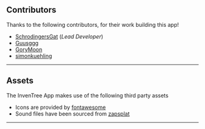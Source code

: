 ## Contributors

Thanks to the following contributors, for their work building this app!

- [SchrodingersGat](https://github.com/SchrodingersGat) (*Lead Developer*)
- [Guusggg](https://github.com/Guusggg)
- [GoryMoon](https://github.com/GoryMoon)
- [simonkuehling](https://github.com/simonkuehling)

--------

## Assets

The InvenTree App makes use of the following third party assets

- Icons are provided by [fontawesome](https://fontawesome.com)
- Sound files have been sourced from [zapsplat](https://www.zapsplat.com)

--------
